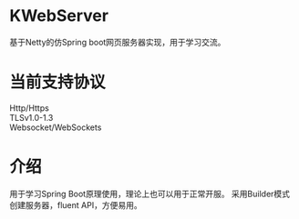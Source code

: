 # KWebServer
基于Netty的仿Spring boot网页服务器实现，用于学习交流。
# 当前支持协议
Http/Https  
TLSv1.0-1.3  
Websocket/WebSockets  
# 介绍
用于学习Spring Boot原理使用，理论上也可以用于正常开服。
采用Builder模式创建服务器，fluent API，方便易用。
